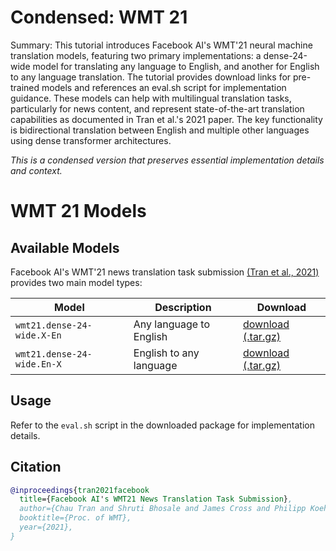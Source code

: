 # Condensed: WMT 21

Summary: This tutorial introduces Facebook AI's WMT'21 neural machine translation models, featuring two primary implementations: a dense-24-wide model for translating any language to English, and another for English to any language translation. The tutorial provides download links for pre-trained models and references an eval.sh script for implementation guidance. These models can help with multilingual translation tasks, particularly for news content, and represent state-of-the-art translation capabilities as documented in Tran et al.'s 2021 paper. The key functionality is bidirectional translation between English and multiple other languages using dense transformer architectures.

*This is a condensed version that preserves essential implementation details and context.*

# WMT 21 Models

## Available Models

Facebook AI's WMT'21 news translation task submission [(Tran et al., 2021)](https://arxiv.org/abs/2108.03265) provides two main model types:

| Model | Description | Download |
|---|---|---|
| `wmt21.dense-24-wide.X-En` | Any language to English | [download (.tar.gz)](https://dl.fbaipublicfiles.com/fairseq/models/wmt21.dense-24-wide.X-En.tar.gz) |
| `wmt21.dense-24-wide.En-X` | English to any language | [download (.tar.gz)](https://dl.fbaipublicfiles.com/fairseq/models/wmt21.dense-24-wide.En-X.tar.gz) |

## Usage

Refer to the `eval.sh` script in the downloaded package for implementation details.

## Citation
```bibtex
@inproceedings{tran2021facebook
  title={Facebook AI's WMT21 News Translation Task Submission},
  author={Chau Tran and Shruti Bhosale and James Cross and Philipp Koehn and Sergey Edunov and Angela Fan},
  booktitle={Proc. of WMT},
  year={2021},
}
```